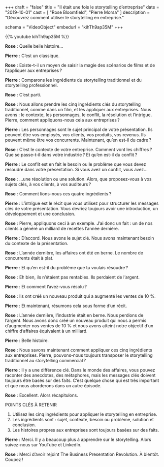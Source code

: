 +++
draft 		= "false"
title 		= "Il était une fois le storytelling d’entreprise"
date		= "2019-10-01"
cast		= [ "Rose Bloomfield", "Pierre Morsa" ]
description = "Découvrez comment utiliser le storytelling en entreprise."

schema			= "VideoObject"
embedurl			= "kihTh9ap35M"
+++

{{% youtube kihTh9ap35M %}}

**Rose** : Quelle belle histoire…

**Pierre** : C’est un classique.

**Rose** : Existe-t-il un moyen de saisir la magie des scénarios de films et de l’appliquer aux entreprises ?

**Pierre** : Comparons les ingrédients du storytelling traditionnel et du storytelling professionnel.

**Rose** : C’est parti.

**Rose** : Nous allons prendre les cinq ingrédients clés du storytelling traditionnel, comme dans un film, et les appliquer aux entreprises. Nous avons : le contexte, les personnages, le conflit, la résolution et l’intrigue. Pierre, comment appliquons-nous cela aux entreprises ?

**Pierre** : Les personnages sont le sujet principal de votre présentation. Ils peuvent être vos employés, vos clients, vos produits, vos revenus. Ils peuvent même être vos concurrents. Maintenant, qu’en est-il du cadre ?

**Rose** : C’est le contexte de votre entreprise. Comment vont les chiffres ? Que se passe-t-il dans votre industrie ? Et qu’en est-il du conflit ?

**Pierre** : Le conflit est en fait le besoin ou le problème que vous devez résoudre dans votre présentation. Si vous avez un conflit, vous avez…

**Rose** : …une résolution ou une solution. Alors, que proposez-vous à vos sujets clés, à vos clients, à vos auditeurs ?

**Rose** : Comment lions-nous ces quatre ingrédients ?

**Pierre** : L’intrigue est le récit que vous utilisez pour structurer les messages clés de votre présentation. Vous devriez toujours avoir une introduction, un développement et une conclusion.

**Rose** : Pierre, appliquons ceci à un exemple. J’ai donc un fait : un de nos clients a généré un milliard de recettes l’année dernière.

**Pierre** : D’accord. Nous avons le sujet clé. Nous avons maintenant besoin du contexte de la présentation.

**Rose** : L’année dernière, les affaires ont été en berne. Le nombre de concurrents était à plat.

**Pierre** : Et qu’en est-il du problème que tu voulais résoudre ?

**Rose** : Eh bien, ils n’étaient pas rentables. Ils perdaient de l’argent.

**Pierre** : Et comment l’avez-vous résolu ?

**Rose** : Ils ont créé un nouveau produit qui a augmenté les ventes de 10 %.

**Pierre** : Et maintenant, résumons cela sous forme d’un récit.

**Rose** : L’année dernière, l’industrie était en berne. Nous perdions de l’argent. Nous avons donc créé un nouveau produit qui nous a permis d’augmenter nos ventes de 10 % et nous avons atteint notre objectif d’un chiffre d’affaires équivalent à un milliard.

**Pierre** : Belle histoire.

**Rose** : Nous savons maintenant comment appliquer ces cinq ingrédients aux entreprises. Pierre, pouvons-nous toujours transposer le storytelling traditionnel au storytelling commercial ?

**Pierre** : Il y a une différence clé. Dans le monde des affaires, vous pouvez raconter des anecdotes, des métaphores, mais les messages clés doivent toujours être basés sur des faits. C’est quelque chose qui est très important et que nous aborderons dans un autre épisode.

**Rose** : Excellent. Alors récapitulons.

POINTS CLÉS À RETENIR

1. Utilisez les cinq ingrédients pour appliquer le storytelling en entreprise.
2. Les ingrédients sont : sujet, contexte, besoin ou problème, solution et conclusion.
3. Les histoires propres aux entreprises sont toujours basées sur des faits.

**Pierre** : Merci. Il y a beaucoup plus à apprendre sur le storytelling. Alors suivez-nous sur YouTube et LinkedIn.

**Rose** : Merci d’avoir rejoint The Business Presentation Revolution. À bientôt. Coupez !